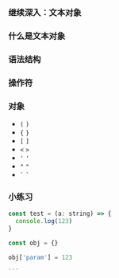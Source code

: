 ### 继续深入：文本对象

### 什么是文本对象

### 语法结构

### 操作符

### 对象
  - `(` `)`
  - `{` `}`
  - `[` `]`
  - `<` `>`
  - `'` `'`
  - `"` `"`
  - `` ` `` `` ` ``
### 小练习
``````js
const test = (a: string) => {
  console.log(123)
}

const obj = {}

obj['param'] = 123

```